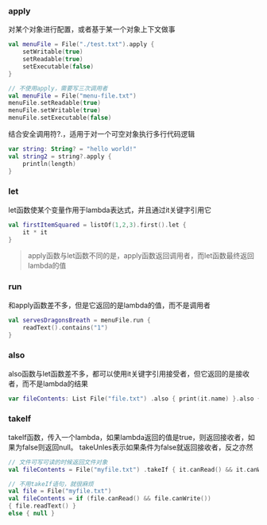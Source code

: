 ### apply
对某个对象进行配置，或者基于某一个对象上下文做事
```kotlin
val menuFile = File("./test.txt").apply {  
    setWritable(true)  
    setReadable(true)  
    setExecutable(false)  
}

// 不使用apply，需要写三次调用者
val menuFile = File("menu-file.txt")
menuFile.setReadable(true)
menuFile.setWritable(true)
menuFile.setExecutable(false)
```
结合安全调用符?.，适用于对一个可空对象执行多行代码逻辑
```kotlin
var string: String? = "hello world!"  
val string2 = string?.apply {  
    println(length)  
}
```

### let
let函数使某个变量作用于lambda表达式，并且通过it关键字引用它
```kotlin
val firstItemSquared = listOf(1,2,3).first().let {  
    it * it  
}
```
> apply函数与let函数不同的是，apply函数返回调用者，而let函数最终返回lambda的值

### run
和apply函数差不多，但是它返回的是lambda的值，而不是调用者

```kotlin
val servesDragonsBreath = menuFile.run {  
    readText().contains("1")  
}
```

### also
also函数与let函数差不多，都可以使用it关键字引用接受者，但它返回的是接收者，而不是lambda的结果
```kotlin
var fileContents: List File("file.txt") .also { print(it.name) }.also { fileContents = it.readLines() } }
```

### takeIf
takeIf函数，传入一个lambda，如果lambda返回的值是true，则返回接收者，如果为false则返回null。
takeUnles表示如果条件为false就返回接收者，反之亦然

```kotlin
// 文件可写可读的时候返回文件对象
val fileContents = File("myfile.txt") .takeIf { it.canRead() && it.canWrite() } ?.readText()

// 不用takeIf语句，就很麻烦
val file = File("myfile.txt")
val fileContents = if (file.canRead() && file.canWrite())
{ file.readText() }
else { null }
```
